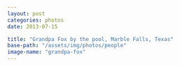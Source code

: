 ```yaml
---
layout: post
categories: photos
date: 2013-07-15

title: "Grandpa Fox by the pool, Marble Falls, Texas"
base-path: "/assets/img/photos/people"
image-name: "grandpa-fox"
---
```

